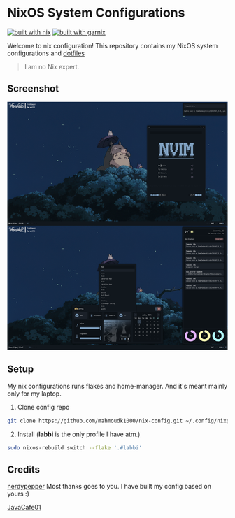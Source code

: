# NixOS System Configurations

[![built with nix](https://builtwithnix.org/badge.svg)](https://builtwithnix.org)
[![built with garnix](https://img.shields.io/endpoint?url=https%3A%2F%2Fgarnix.io%2Fapi%2Fbadges%2Fmahmoudk1000%2Fnix-config%3Fbranch%3Dmain)](https://garnix.io)

Welcome to nix configuration! This repository contains my NixOS system configurations and [dotfiles](https://github.com/mahmoudk1000/dotfiles)
> I am no Nix expert.

## Screenshot

![awesomewm desktop screenshot](https://github.com/mahmoudk1000/nix-config/blob/main/assets/awesomewm.png)

## Setup

My nix configurations runs flakes and home-manager. And it's meant mainly only for my laptop.

1. Clone config repo

```bash
git clone https://github.com/mahmoudk1000/nix-config.git ~/.config/nixpkgs
```

2. Install (**labbi** is the only profile I have atm.)

```bash
sudo nixos-rebuild switch --flake '.#labbi'
```

## Credits

[nerdypepper](https://git.peppe.rs/config/nixos/about/) Most thanks goes to you. I have built my config based on yours :)

[JavaCafe01](https://github.com/JavaCafe01/frostedflakes)
